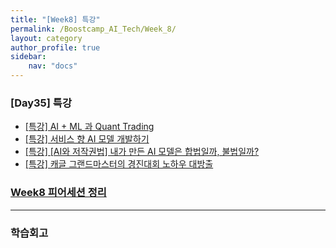 ```yaml
---
title: "[Week8] 특강"
permalink: /Boostcamp_AI_Tech/Week_8/
layout: category
author_profile: true
sidebar:
    nav: "docs"
---
```


### [Day35] 특강

- [[특강] AI + ML 과 Quant Trading]({{site.url}}/boostcamp_ai_tech/week_8/day_35/Special-Lecture-AI-+-ML-and-Quant-Trading/)
- [[특강] 서비스 향 AI 모델 개발하기]({{site.url}}/boostcamp_ai_tech/week_8/day_35/Special-Lecture-Developing-service-oriented-AI-models/)
- [[특강] [AI와 저작권법] 내가 만든 AI 모델은 합법일까, 불법일까?]({{site.url}}/boostcamp_ai_tech/week_8/day_35/Special-Lecture-Is-my-AI-model-legal-or-illegal/)
- [[특강] 캐글 그랜드마스터의 경진대회 노하우 대방출]({{site.url}}/boostcamp_ai_tech/week_8/day_35/Special-Lecture-The-great-release-of-Kaggle-Grandmaster's-know-how/)

### [Week8 피어세션 정리]()

---
### 학습회고


